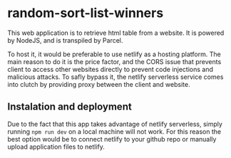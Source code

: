 ﻿# random-sort-list-winners

This web application is to retrieve html table from a website.
It is powered by NodeJS, and is transpiled by Parcel.

To host it, it would be preferable to use netlify as a hosting platform.
The main reason to do it is the price factor, and the CORS issue that prevents client to access other websites directly to prevent code injections and malicious attacks.
To safly bypass it, the netlify serverless service comes into clutch by providing proxy between the client and website.

## Instalation and deployment

Due to the fact that this app takes advantage of netlify serverless, simply running `npm run dev` on a local machine will not work. For this reason the best option would be to connect netlify to your github repo or manually upload application files to netlify.
